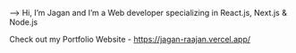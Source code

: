 --> Hi, I’m Jagan and I’m a Web developer specializing in React.js, Next.js & Node.js 

Check out my Portfolio Website - https://jagan-raajan.vercel.app/
